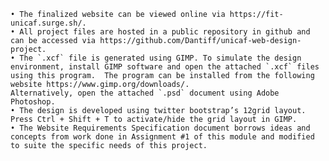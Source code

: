     • The finalized website can be viewed online via https://fit-unicaf.surge.sh/.
    • All project files are hosted in a public repository in github and can be accessed via https://github.com/Dantiff/unicaf-web-design-project.
    • The `.xcf` file is generated using GIMP. To simulate the design environment, install GIMP software and open the attached `.xcf` files using this program.  The program can be installed from the following website https://www.gimp.org/downloads/.
    Alternatively, open the attached `.psd` document using Adobe Photoshop.
    • The design is developed using twitter bootstrap’s 12grid layout. Press Ctrl + Shift + T to activate/hide the grid layout in GIMP.
    • The Website Requirements Specification document borrows ideas and concepts from work done in Assignment #1 of this module and modified to suite the specific needs of this project.